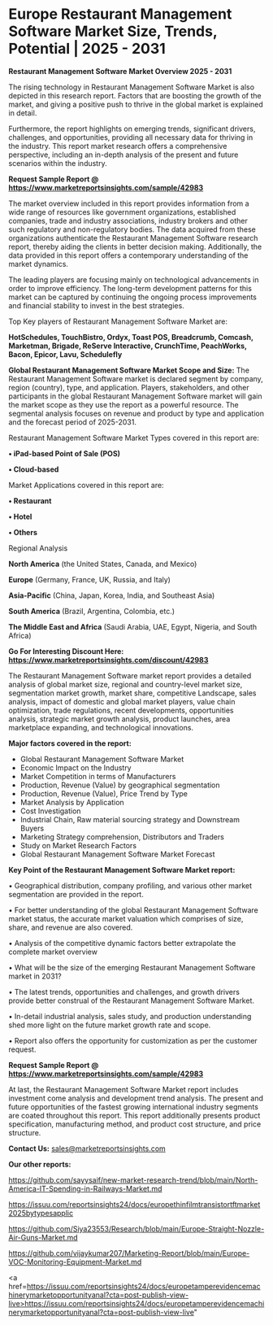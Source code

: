 # Europe Restaurant Management Software Market Size, Trends, Potential | 2025 - 2031

<Strong> Restaurant Management Software Market Overview 2025 - 2031</strong>

The rising technology in Restaurant Management Software Market is also depicted in this research report. Factors that are boosting the growth of the market, and giving a positive push to thrive in the global market is explained in detail.

Furthermore, the report highlights on emerging trends, significant drivers, challenges, and opportunities, providing all necessary data for thriving in the industry. This report market research offers a comprehensive perspective, including an in-depth analysis of the present and future scenarios within the industry.

<strong>Request Sample Report @ <a href=https://www.marketreportsinsights.com/sample/42983>https://www.marketreportsinsights.com/sample/42983</a></strong>

The market overview included in this report provides information from a wide range of resources like government organizations, established companies, trade and industry associations, industry brokers and other such regulatory and non-regulatory bodies. The data acquired from these organizations authenticate the Restaurant Management Software research report, thereby aiding the clients in better decision making. Additionally, the data provided in this report offers a contemporary understanding of the market dynamics.

The leading players are focusing mainly on technological advancements in order to improve efficiency. The long-term development patterns for this market can be captured by continuing the ongoing process improvements and financial stability to invest in the best strategies.

Top Key players of Restaurant Management Software Market are:

<strong>HotSchedules, TouchBistro, Ordyx, Toast POS, Breadcrumb, Comcash, Marketman, Brigade, ReServe Interactive, CrunchTime, PeachWorks, Bacon, Epicor, Lavu, Schedulefly</strong>

<strong><b>Global Restaurant Management Software Market Scope and Size:</b></strong>
The Restaurant Management Software market is declared segment by company, region (country), type, and application. Players, stakeholders, and other participants in the global Restaurant Management Software market will gain the market scope as they use the report as a powerful resource. The segmental analysis focuses on revenue and product by type and application and the forecast period of 2025-2031.

Restaurant Management Software Market Types covered in this report are:

<strong>•  iPad-based Point of Sale (POS)

•  Cloud-based</strong>

Market Applications covered in this report are:

<strong>•  Restaurant

•  Hotel

•  Others</strong> 

Regional Analysis

<strong>North America</strong> (the United States, Canada, and Mexico)

<strong>Europe</strong> (Germany, France, UK, Russia, and Italy)

<strong>Asia-Pacific</strong> (China, Japan, Korea, India, and Southeast Asia)

<strong>South America</strong> (Brazil, Argentina, Colombia, etc.)

<strong>The Middle East and Africa</strong> (Saudi Arabia, UAE, Egypt, Nigeria, and South Africa)

<strong>Go For Interesting Discount Here: <a href=https://www.marketreportsinsights.com/discount/42983>https://www.marketreportsinsights.com/discount/42983</a></strong>

The Restaurant Management Software market report provides a detailed analysis of global market size, regional and country-level market size, segmentation market growth, market share, competitive Landscape, sales analysis, impact of domestic and global market players, value chain optimization, trade regulations, recent developments, opportunities analysis, strategic market growth analysis, product launches, area marketplace expanding, and technological innovations.

<strong><b>Major factors covered in the report:</b></strong>
<ul>
  <li>Global Restaurant Management Software Market </li>
  <li>Economic Impact on the Industry</li>
  <li>Market Competition in terms of Manufacturers</li>
  <li>Production, Revenue (Value) by geographical segmentation</li>
  <li>Production, Revenue (Value), Price Trend by Type</li>
  <li>Market Analysis by Application</li>
  <li>Cost Investigation</li>
  <li>Industrial Chain, Raw material sourcing strategy and Downstream Buyers</li>
  <li>Marketing Strategy comprehension, Distributors and Traders</li>
  <li>Study on Market Research Factors</li>
  <li>Global Restaurant Management Software Market Forecast</li>
</ul>

<strong><b>Key Point of the Restaurant Management Software Market report:</b></strong>

• Geographical distribution, company profiling, and various other market segmentation are provided in the report.

• For better understanding of the global Restaurant Management Software market status, the accurate market valuation which comprises of size, share, and revenue are also covered.

• Analysis of the competitive dynamic factors better extrapolate the complete market overview

• What will be the size of the emerging Restaurant Management Software market in 2031?

• The latest trends, opportunities and challenges, and growth drivers provide better construal of the Restaurant Management Software Market.

• In-detail industrial analysis, sales study, and production understanding shed more light on the future market growth rate and scope.

• Report also offers the opportunity for customization as per the customer request.

<strong>Request Sample Report @ <a href=https://www.marketreportsinsights.com/sample/42983>https://www.marketreportsinsights.com/sample/42983</a></strong>

At last, the Restaurant Management Software Market report includes investment come analysis and development trend analysis. The present and future opportunities of the fastest growing international industry segments are coated throughout this report. This report additionally presents product specification, manufacturing method, and product cost structure, and price structure.

<strong>Contact Us:</strong>
sales@marketreportsinsights.com

<strong>Our other reports:</strong>

<a href=https://github.com/sayysaif/new-market-research-trend/blob/main/North-America-IT-Spending-in-Railways-Market.md>https://github.com/sayysaif/new-market-research-trend/blob/main/North-America-IT-Spending-in-Railways-Market.md</a>

<a href=https://issuu.com/reportsinsights24/docs/europethinfilmtransistortftmarket2025bytypesapplic>https://issuu.com/reportsinsights24/docs/europethinfilmtransistortftmarket2025bytypesapplic</a>

<a href=https://github.com/Siya23553/Research/blob/main/Europe-Straight-Nozzle-Air-Guns-Market.md>https://github.com/Siya23553/Research/blob/main/Europe-Straight-Nozzle-Air-Guns-Market.md</a>

<a href=https://github.com/vijaykumar207/Marketing-Report/blob/main/Europe-VOC-Monitoring-Equipment-Market.md>https://github.com/vijaykumar207/Marketing-Report/blob/main/Europe-VOC-Monitoring-Equipment-Market.md</a>

<a href=https://issuu.com/reportsinsights24/docs/europetamperevidencemachinerymarketopportunityanal?cta=post-publish-view-live>https://issuu.com/reportsinsights24/docs/europetamperevidencemachinerymarketopportunityanal?cta=post-publish-view-live</a>"
